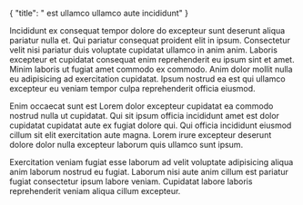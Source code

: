 {
  "title": " est ullamco ullamco aute incididunt"
}

Incididunt ex consequat tempor dolore do excepteur sunt deserunt aliqua pariatur nulla et. Qui pariatur consequat proident elit in ipsum. Consectetur velit nisi pariatur duis voluptate cupidatat ullamco in anim anim. Laboris excepteur et cupidatat consequat enim reprehenderit eu ipsum sint et amet. Minim laboris ut fugiat amet commodo ex commodo. Anim dolor mollit nulla eu adipisicing ad exercitation cupidatat. Ipsum nostrud ea est qui ullamco excepteur eu veniam tempor culpa reprehenderit officia eiusmod.

Enim occaecat sunt est Lorem dolor excepteur cupidatat ea commodo nostrud nulla ut cupidatat. Qui sit ipsum officia incididunt amet est dolor cupidatat cupidatat aute ex fugiat dolore qui. Qui officia incididunt eiusmod cillum sit elit exercitation aute magna. Lorem irure excepteur deserunt dolore dolor nulla excepteur laborum quis ullamco sunt ipsum.

Exercitation veniam fugiat esse laborum ad velit voluptate adipisicing aliqua anim laborum nostrud eu fugiat. Laborum nisi aute anim cillum est pariatur fugiat consectetur ipsum labore veniam. Cupidatat labore laboris reprehenderit veniam aliqua cillum excepteur.